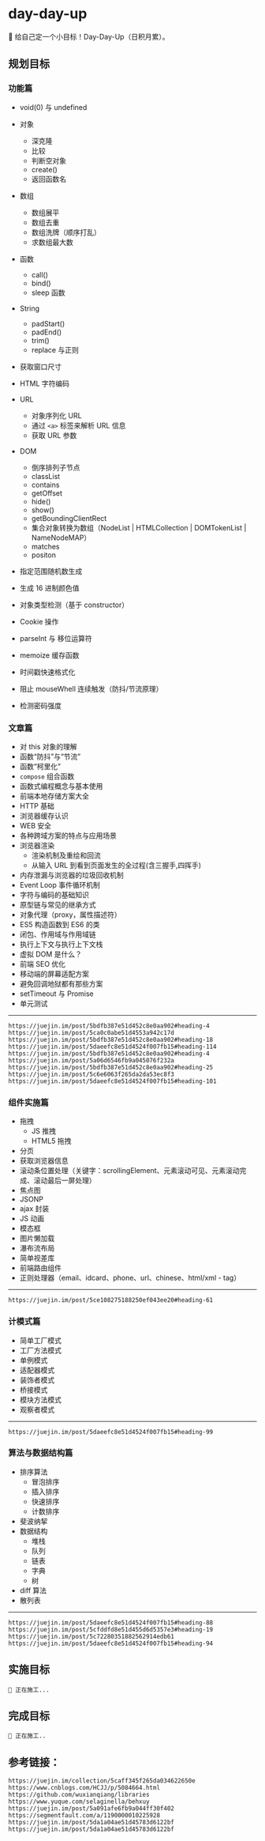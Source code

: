 # day-day-up

💪 给自己定一个小目标！Day-Day-Up（日积月累）。

## 规划目标

### 功能篇

- void(0) 与 undefined
- 对象
  - 深克隆
  - 比较
  - 判断空对象
  - create()
  - 返回函数名
- 数组
  - 数组展平
  - 数组去重
  - 数组洗牌（顺序打乱）
  - 求数组最大数
- 函数
  - call()
  - bind()
  - sleep 函数
- String

  - padStart()
  - padEnd()
  - trim()
  - replace 与正则

- 获取窗口尺寸
- HTML 字符编码
- URL
  - 对象序列化 URL
  - 通过 `<a>` 标签来解析 URL 信息
  - 获取 URL 参数
- DOM

  - 倒序排列子节点
  - classList
  - contains
  - getOffset
  - hide()
  - show()
  - getBoundingClientRect
  - 集合对象转换为数组（NodeList | HTMLCollection | DOMTokenList | NameNodeMAP）
  - matches
  - positon

- 指定范围随机数生成
- 生成 16 进制颜色值
- 对象类型检测（基于 constructor）
- Cookie 操作
- parseInt 与 移位运算符
- memoize 缓存函数
- 时间戳快速格式化
- 阻止 mouseWhell 连续触发（防抖/节流原理）
- 检测密码强度

### 文章篇

- 对 this 对象的理解
- 函数“防抖”与“节流”
- 函数“柯里化”
- `compose` 组合函数
- 函数式编程概念与基本使用
- 前端本地存储方案大全
- HTTP 基础
- 浏览器缓存认识
- WEB 安全
- 各种跨域方案的特点与应用场景
- 浏览器渲染
  - 渲染机制及重绘和回流
  - 从输入 URL 到看到页面发生的全过程(含三握手,四挥手)
- 内存泄漏与浏览器的垃圾回收机制
- Event Loop 事件循环机制
- 字符与编码的基础知识
- 原型链与常见的继承方式
- 对象代理（proxy，属性描述符）
- ES5 构造函数到 ES6 的类
- 闭包、作用域与作用域链
- 执行上下文与执行上下文栈
- 虚拟 DOM 是什么？
- 前端 SEO 优化
- 移动端的屏幕适配方案
- 避免回调地狱都有那些方案
- setTimeout 与 Promise
- 单元测试

---
    https://juejin.im/post/5bdfb387e51d452c8e0aa902#heading-4
    https://juejin.im/post/5ca0c0abe51d4553a942c17d
    https://juejin.im/post/5bdfb387e51d452c8e0aa902#heading-18
    https://juejin.im/post/5daeefc8e51d4524f007fb15#heading-114
    https://juejin.im/post/5bdfb387e51d452c8e0aa902#heading-4
    https://juejin.im/post/5a06d6546fb9a045076f232a
    https://juejin.im/post/5bdfb387e51d452c8e0aa902#heading-25
    https://juejin.im/post/5c6e6063f265da2da53ec8f3
    https://juejin.im/post/5daeefc8e51d4524f007fb15#heading-101

### 组件实施篇

- 拖拽
  - JS 推拽
  - HTML5 拖拽
- 分页
- 获取浏览器信息
- 滚动条位置处理（关键字：scrollingElement、元素滚动可见、元素滚动完成、滚动最后一屏处理）
- 焦点图
- JSONP
- ajax 封装
- JS 动画
- 模态框
- 图片懒加载
- 瀑布流布局
- 简单视差库
- 前端路由组件
- 正则处理器（email、idcard、phone、url、chinese、html/xml - tag）

---

    https://juejin.im/post/5ce108275188250ef043ee20#heading-61

### 计模式篇

- 简单工厂模式
- 工厂方法模式
- 单例模式
- 适配器模式
- 装饰者模式
- 桥接模式
- 模块方法模式
- 观察者模式

---

    https://juejin.im/post/5daeefc8e51d4524f007fb15#heading-99

### 算法与数据结构篇

- 排序算法
  - 冒泡排序
  - 插入排序
  - 快速排序
  - 计数排序
- 斐波纳挈
- 数据结构
  - 堆栈
  - 队列
  - 链表
  - 字典
  - 树
- diff 算法
- 散列表

---

    https://juejin.im/post/5daeefc8e51d4524f007fb15#heading-88
    https://juejin.im/post/5cfddfd8e51d455d6d5357e3#heading-19
    https://juejin.im/post/5c72280351882562914edb61
    https://juejin.im/post/5daeefc8e51d4524f007fb15#heading-94

## 实施目标

    🚧 正在施工...

## 完成目标

    🚧 正在施工..

## 参考链接：

    https://juejin.im/collection/5caff345f265da034622650e
    https://www.cnblogs.com/HCJJ/p/5084664.html
    https://github.com/wuxianqiang/libraries
    https://www.yuque.com/selaginella/behxuy
    https://juejin.im/post/5a091afe6fb9a044ff30f402
    https://segmentfault.com/a/1190000010225928
    https://juejin.im/post/5da1a04ae51d45783d6122bf
    https://juejin.im/post/5da1a04ae51d45783d6122bf
